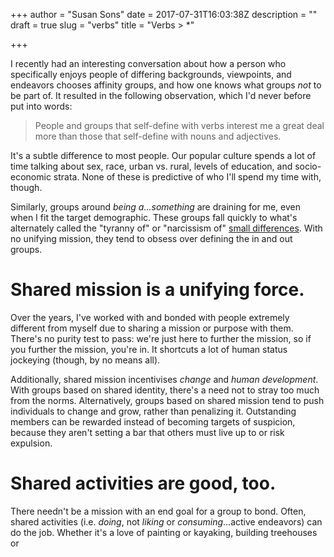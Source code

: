 +++
author = "Susan Sons"
date = 2017-07-31T16:03:38Z
description = ""
draft = true
slug = "verbs"
title = "Verbs > *"

+++

I recently had an interesting conversation about how a person who specifically enjoys people of differing backgrounds, viewpoints, and endeavors chooses affinity groups, and how one knows what groups *not* to be part of.  It resulted in the following observation, which I'd never before put into words:

> People and groups that self-define with verbs interest me a great deal more than those that self-define with nouns and adjectives.

It's a subtle difference to most people.  Our popular culture spends a lot of time talking about sex, race, urban vs. rural, levels of education, and socio-economic strata.  None of these is predictive of who I'll spend my time with, though.

Similarly, groups around *being a...something* are draining for me, even when I fit the target demographic.  These groups fall quickly to what's alternately called the "tyranny of" or "narcissism of" [small differences](https://en.wikipedia.org/wiki/Narcissism_of_small_differences).  With no unifying mission, they tend to obsess over defining the in and out groups.

# Shared mission is a unifying force.

Over the years, I've worked with and bonded with people extremely different from myself due to sharing a mission or purpose with them.  There's no purity test to pass: we're just here to further the mission, so if you further the mission, you're in.  It shortcuts a lot of human status jockeying (though, by no means all).

Additionally, shared mission incentivises *change* and *human development*.  With groups based on shared identity, there's a need not to stray too much from the norms.  Alternatively, groups based on shared mission tend to push individuals to change and grow, rather than penalizing it.  Outstanding members can be rewarded instead of becoming targets of suspicion, because they aren't setting a bar that others must live up to or risk expulsion.

# Shared activities are good, too.

There needn't be a mission with an end goal for a group to bond.  Often, shared activities (i.e. *doing*, not *liking* or *consuming*...active endeavors) can do the job.  Whether it's a love of painting or kayaking, building treehouses or

